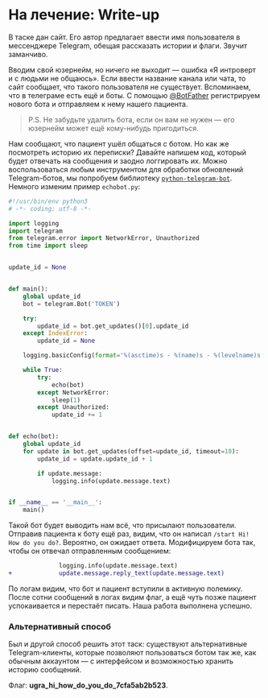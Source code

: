 # На лечение: Write-up

В таске дан сайт. Его автор предлагает ввести имя пользователя в мессенджере Telegram, обещая рассказать истории и флаги. Звучит заманчиво.

Вводим свой юзернейм, но ничего не выходит — ошибка «Я интроверт и с людьми не общаюсь». Если ввести название канала или чата, то сайт сообщает, что такого пользователя не существует. Вспоминаем, что в телеграме есть ещё и боты. С помощью [@BotFather](https://ucucu.ga/BotFather) регистрируем нового бота и отправляем к нему нашего пациента.

> P.S. Не забудьте удалить бота, если он вам не нужен — его юзернейм может ещё кому-нибудь пригодиться.

Нам сообщают, что пациент ушёл общаться с ботом. Но как же посмотреть историю их переписки? Давайте напишем код, который будет отвечать на сообщения и заодно логгировать их. Можно воспользоваться любым инструментом для обработки обновлений Telegram-ботов, мы попробуем библиотеку [`python-telegram-bot`](https://github.com/python-telegram-bot/python-telegram-bot/). Немного изменим пример `echobot.py`:

```python
#!/usr/bin/env python3
# -*- coding: utf-8 -*-

import logging
import telegram
from telegram.error import NetworkError, Unauthorized
from time import sleep


update_id = None


def main():
    global update_id
    bot = telegram.Bot('TOKEN')

    try:
        update_id = bot.get_updates()[0].update_id
    except IndexError:
        update_id = None

    logging.basicConfig(format='%(asctime)s - %(name)s - %(levelname)s - %(message)s')

    while True:
        try:
            echo(bot)
        except NetworkError:
            sleep(1)
        except Unauthorized:
            update_id += 1


def echo(bot):
    global update_id
    for update in bot.get_updates(offset=update_id, timeout=10):
        update_id = update.update_id + 1

        if update.message:
            logging.info(update.message.text)


if __name__ == '__main__':
    main()
```

Такой бот будет выводить нам всё, что присылают пользователи. Отправив пациента к боту ещё раз, видим, что он написал `/start Hi! How do you do?`. Вероятно, он ожидает ответа. Модифицируем бота так, чтобы он отвечал отправленным сообщением:

```diff
              logging.info(update.message.text)
+             update.message.reply_text(update.message.text)
```

По логам видим, что бот и пациент вступили в активную полемику. После сотни сообщений в логах видим флаг, а ещё чуть позже пациент успокаивается и перестаёт писать. Наша работа выполнена успешно.

### Альтернативный способ

Был и другой способ решить этот таск: существуют альтернативные Telegram-клиенты, которые позволяют пользоваться ботом так же, как обычным аккаунтом — с интерфейсом и возможностью хранить историю сообщений.

Флаг: **ugra_hi_how_do_you_do_7cfa5ab2b523**.
